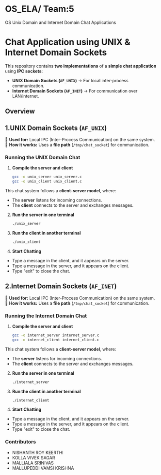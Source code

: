 # OS_ELA/ Team:5
OS Unix Domain and Internet Domain Chat Applications
# Chat Application using UNIX & Internet Domain Sockets

This repository contains **two implementations** of a **simple chat application** using **IPC sockets**:
- **UNIX Domain Sockets (`AF_UNIX`)** → For local inter-process communication.
- **Internet Domain Sockets (`AF_INET`)** → For communication over LAN/internet.

## Overview
## 1.UNIX Domain Sockets (`AF_UNIX`)
📍 **Used for:** Local IPC (Inter-Process Communication) on the same system.  
📍 **How it works:** Uses a **file path** (`/tmp/chat_socket`) for communication.  

### Running the UNIX Domain Chat
1. **Compile the server and client**
   ```bash
   gcc -o unix_server unix_server.c
   gcc -o unix_client unix_client.c

This chat system follows a **client-server model**, where:
- The **server** listens for incoming connections.
- The **client** connects to the server and exchanges messages.

2. **Run the server in one terminal**
   ```bash
   ./unix_server
   
3. **Run the client in another terminal**
   ```bash
   ./unix_client

4. **Start Chatting**
- Type a message in the client, and it appears on the server.
- Type a message in the server, and it appears on the client.
- Type "exit" to close the chat.

## 2.Internet Domain Sockets (`AF_INET`)
📍 **Used for:** Local IPC (Inter-Process Communication) on the same system.  
📍 **How it works:** Uses a **file path** (`/tmp/chat_socket`) for communication.  

### Running the Internet Domain Chat
1. **Compile the server and client**
   ```bash
   gcc -o internet_server internet_server.c
   gcc -o internet_client internet_client.c

This chat system follows a **client-server model**, where:
- The **server** listens for incoming connections.
- The **client** connects to the server and exchanges messages.

2. **Run the server in one terminal**
   ```bash
   ./internet_server
   
3. **Run the client in another terminal**
   ```bash
   ./internet_client

4. **Start Chatting**
- Type a message in the client, and it appears on the server.
- Type a message in the server, and it appears on the client.
- Type "exit" to close the chat.

### Contributors
- NISHANTH ROY KEERTHI
- KOLLA VIVEK SAGAR
- MALLIALA SRINIVAS
- MALLUPEDDI VAMSI KRISHNA
